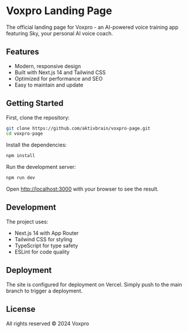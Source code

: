 # Voxpro Landing Page

The official landing page for Voxpro - an AI-powered voice training app featuring Sky, your personal AI voice coach.

## Features

- Modern, responsive design
- Built with Next.js 14 and Tailwind CSS
- Optimized for performance and SEO
- Easy to maintain and update

## Getting Started

First, clone the repository:

```bash
git clone https://github.com/aktivbrain/voxpro-page.git
cd voxpro-page
```

Install the dependencies:

```bash
npm install
```

Run the development server:

```bash
npm run dev
```

Open [http://localhost:3000](http://localhost:3000) with your browser to see the result.

## Development

The project uses:
- Next.js 14 with App Router
- Tailwind CSS for styling
- TypeScript for type safety
- ESLint for code quality

## Deployment

The site is configured for deployment on Vercel. Simply push to the main branch to trigger a deployment.

## License

All rights reserved © 2024 Voxpro
